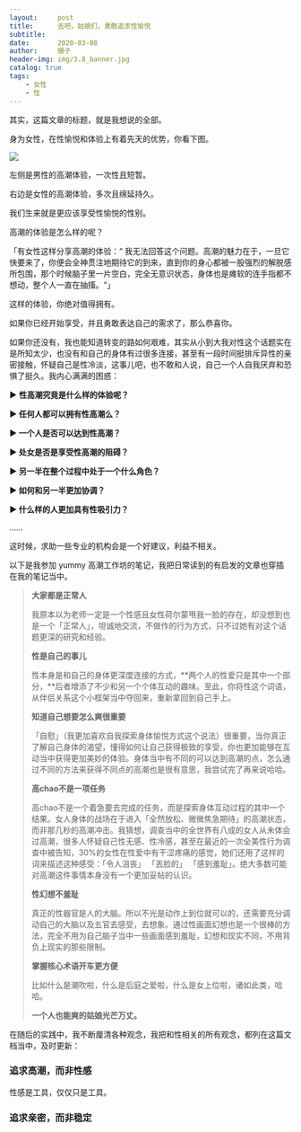 ```yaml
---
layout:     post
title:      去吧，姑娘们，勇敢追求性愉悦
subtitle:   
date:       2020-03-08
author:     姗子
header-img: img/3.8_banner.jpg
catalog: true
tags:
    - 女性
    - 性
---
```




其实，这篇文章的标题，就是我想说的全部。

身为女性，在性愉悦和体验上有着先天的优势，你看下图。

![](https://tva1.sinaimg.cn/large/00831rSTly1gclvp10ulcj30zk0k0tar.jpg)



左侧是男性的高潮体验，一次性且短暂。

右边是女性的高潮体验，多次且绵延持久。

我们生来就是更应该享受性愉悦的性别。

高潮的体验是怎么样的呢？

「有女性这样分享高潮的体验：“ 我无法回答这个问题。高潮的魅力在于，一旦它快要来了，你便会全神贯注地期待它的到来，直到你的身心都被一股强烈的解脱感所包围，那个时候脑子里一片空白，完全无意识状态，身体也是瘫软的连手指都不想动，整个人一直在抽搐。“」

这样的体验，你绝对值得拥有。

如果你已经开始享受，并且勇敢表达自己的需求了，那么恭喜你。

如果你还没有，我也能知道转变的路如何艰难，其实从小到大我对性这个话题实在是所知太少，也没有和自己的身体有过很多连接，甚至有一段时间挺排斥异性的亲密接触，怀疑自己是性冷淡，这事儿吧，也不敢和人说，自己一个人自我厌弃和恐惧了挺久。我内心满满的困惑：

**►** **性高潮究竟是什么样的体验呢？**

**► 任何人都可以拥有性高潮么？**

**► 一个人是否可以达到性高潮？**

**► 处女是否是享受性高潮的阻碍？**

**► 另一半在整个过程中处于一个什么角色？**

**► 如何和另一半更加协调？**

**► 什么样的人更加具有性吸引力？**

……

这时候，求助一些专业的机构会是一个好建议，利益不相关。

以下是我参加 yummy 高潮工作坊的笔记，我把日常读到的有启发的文章也穿插在我的笔记当中。

> **大家都是正常人**
>
> 我原本以为老师一定是一个性感且女性荷尔蒙甩我一脸的存在，却没想到也是一个「正常人」，坦诚地交流，不做作的行为方式，只不过她有对这个话题更深的研究和经验。
>
> **性是自己的事儿**
>
> 性本身是和自己的身体更深度连接的方式，**两个人的性爱只是其中一个部分，**后者增添了不少和另一个个体互动的趣味。至此，你将性这个词语，从伴侣关系这个小框架当中夺回来，重新拿回到自己手上。
>
>  **知道自己想要怎么爽很重要**
>
> 「自慰」（我更加喜欢自我探索身体愉悦方式这个说法）很重要，当你真正了解自己身体的渴望，懂得如何让自己获得极致的享受，你也更加能够在互动当中获得更加美妙的体验。身体当中有不同的可以达到高潮的点，怎么通过不同的方法来获得不同点的高潮也是很有意思，我尝试完了再来说哈哈。
>
>  **高chao不是一项任务**
>
> 高chao不是一个着急要去完成的任务，而是探索身体互动过程的其中一个结果。女人身体的战场在于进入「全然放松、微微焦急期待」的高潮状态，而非那几秒的高潮冲击。我猜想，调查当中的全世界有八成的女人从未体会过高潮，很多人怀疑自己性无感、性冷感，甚至在最近的一次全美性行为调查中被告知，30%的女性在性爱中有干涩疼痛的感觉，她们还用了这样的词来描述这种感受：「令人沮丧」 「丟脸的」 「感到羞耻」。绝大多数可能对高潮这件事情本身没有一个更加妥帖的认识。
>
>  **性幻想不羞耻**
>
> 真正的性器官是人的大脑。所以不光是动作上到位就可以的，还需要充分调动自己的大脑以及五官去感受，去想象。通过性画面幻想也是一个很棒的方法，完全不用为自己脑子当中一些画面感到羞耻，幻想和现实不同，不用背负上现实的那些限制。
>
> **掌握核心术语开车更方便**
>
> 比如什么是潮吹啦，什么是后庭之爱啦，什么是女上位啦，诸如此类，哈哈。
>
> **一个人也能爽的姑娘光芒万丈。**

在随后的实践中，我不断厘清各种观念，我把和性相关的所有观念，都列在这篇文档当中，及时更新：

### 追求高潮，而非性感

性感是工具，仅仅只是工具。



### 追求亲密，而非稳定

